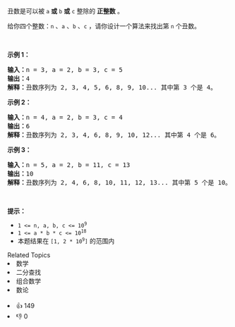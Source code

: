 <p>丑数是可以被&nbsp;<code>a</code>&nbsp;<strong>或</strong>&nbsp;<code>b</code>&nbsp;<strong>或</strong> <code>c</code>&nbsp;整除的 <strong>正整数</strong> 。</p>

<p>给你四个整数：<code>n</code> 、<code>a</code> 、<code>b</code> 、<code>c</code> ，请你设计一个算法来找出第&nbsp;<code>n</code>&nbsp;个丑数。</p>

<p>&nbsp;</p>

<p><strong>示例 1：</strong></p>

<pre>
<strong>输入：</strong>n = 3, a = 2, b = 3, c = 5
<strong>输出：</strong>4
<strong>解释：</strong>丑数序列为 2, 3, 4, 5, 6, 8, 9, 10... 其中第 3 个是 4。</pre>

<p><strong>示例 2：</strong></p>

<pre>
<strong>输入：</strong>n = 4, a = 2, b = 3, c = 4
<strong>输出：</strong>6
<strong>解释：</strong>丑数序列为 2, 3, 4, 6, 8, 9, 10, 12... 其中第 4 个是 6。
</pre>

<p><strong>示例 3：</strong></p>

<pre>
<strong>输入：</strong>n = 5, a = 2, b = 11, c = 13
<strong>输出：</strong>10
<strong>解释：</strong>丑数序列为 2, 4, 6, 8, 10, 11, 12, 13... 其中第 5 个是 10。
</pre>

<p>&nbsp;</p>

<p><strong>提示：</strong></p>

<ul> 
 <li><code>1 &lt;= n, a, b, c &lt;= 10<sup>9</sup></code></li> 
 <li><code>1 &lt;= a * b * c &lt;= 10<sup>18</sup></code></li> 
 <li>本题结果在&nbsp;<code>[1,&nbsp;2 * 10<sup>9</sup>]</code>&nbsp;的范围内</li> 
</ul>

<div><div>Related Topics</div><div><li>数学</li><li>二分查找</li><li>组合数学</li><li>数论</li></div></div><br><div><li>👍 149</li><li>👎 0</li></div>